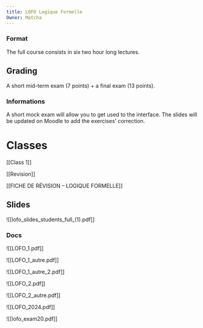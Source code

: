 ```yaml
---
title: LOFO Logique Formelle
Owner: Matcha
---
```

### Format
The full course consists in six two hour long lectures.
## Grading
A short mid-term exam (7 points) + a final exam (13 points).
### Informations
A short mock exam will allow you to get used to the interface.
The slides will be updated on Moodle to add the exercises’ correction.
  
# Classes
[[Class 1]]

[[Revision]]

[[FICHE DE RÉVISION – LOGIQUE FORMELLE]]

## Slides
![[lofo_slides_students_full_(1).pdf]]

  
### Docs
![[LOFO_1.pdf]]

![[LOFO_1_autre.pdf]]

![[LOFO_1_autre_2.pdf]]

![[LOFO_2.pdf]]

![[LOFO_2_autre.pdf]]

![[LOFO_2024.pdf]]

![[lofo_exam20.pdf]]

